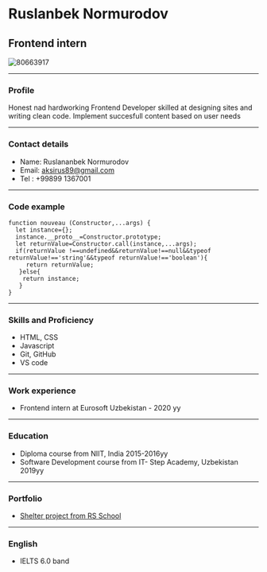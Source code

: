 # Ruslanbek Normurodov
## Frontend intern
![80663917](https://user-images.githubusercontent.com/80663917/227924099-fff04e54-9829-4125-8504-da51a0072870.png)
************************************************************
### Profile


Honest nad  hardworking Frontend Developer skilled at designing sites and writing clean code. Implement succesfull content based on user needs


************************************************************
### Contact details

* Name: Ruslananbek Normurodov
* Email: aksirus89@gmail.com
* Tel : +99899 1367001

************************************************************
### Code example

```
function nouveau (Constructor,...args) {
  let instance={};
  instance.__proto__=Constructor.prototype;
  let returnValue=Constructor.call(instance,...args);
  if(returnValue !==undefined&&returnValue!==null&&typeof returnValue!=='string'&&typeof returnValue!=='boolean'){
     return returnValue;
   }else{
    return instance;
   }
}
```

************************************************************
### Skills and Proficiency

* HTML, CSS
* Javascript
* Git, GitHub
* VS code 

************************************************************
### Work experience 

* Frontend intern at Eurosoft Uzbekistan - 2020 yy

************************************************************
### Education

* Diploma course from NIIT, India 2015-2016yy
* Software Development course from IT- Step Academy, Uzbekistan 2019yy

************************************************************
### Portfolio

* [Shelter project from RS School](https://ruslanbek92-shelter-desktop.netlify.app/index.html) 

************************************************************
### English

* IELTS 6.0 band












